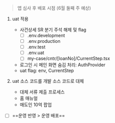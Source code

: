 > 앱 심사 후 배포 시점 (6월 둘째 주 예상)

1. uat 적용
	- 사건상세 SR 분기 주석 해제 및 flag
		- [ ] .env.development
		- [ ] .env.production
		- [ ] .env.test
		- [ ] .env.uat
		- [ ] my-case/cntr/[loanNo]/CurrentStep.tsx
	- 로그인 시 메인 화면 숨김 처리: AuthProvider
	- uat flag: env, CurrentStep


2. uat 소스 코드를 개발 소스 코드로 대체
	- 대체 서류 제출 프로세스
	- 홈 매뉴얼
	- 매도인 10억 팝업





- [ ] ==운영 반영 > 운영 배포==

